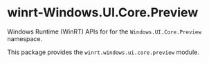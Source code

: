 <!-- warning: Please don't edit this file. It was automatically generated. -->

# winrt-Windows.UI.Core.Preview

Windows Runtime (WinRT) APIs for for the `Windows.UI.Core.Preview` namespace.

This package provides the `winrt.windows.ui.core.preview` module.
